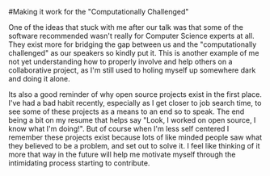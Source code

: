 #Making it work for the "Computationally Challenged"

One of the ideas that stuck with me after our talk was that some of the software recommended wasn't really for 
Computer Science experts at all.  They exist more for bridging the gap between us and the "computationally challenged" 
as our speakers so kindly put it.  This is another example of me not yet understanding how to properly involve and
help others on a collaborative project, as I'm still used to holing myself up somewhere dark and doing it alone.

Its also a good reminder of why open source projects exist in the first place.  I've had a bad habit recently, 
especially as I get closer to job search time, to see some of these projects as a means to an end so to speak.  The end
being a bit on my resume that helps say "Look, I worked on open source, I know what I'm doing!".  But of course when I'm less
self centered I remember these projects exist because lots of like minded people saw what they believed to be a problem, and
set out to solve it.  I feel like thinking of it more that way in the future will help me motivate myself through the intimidating
process starting to contribute.
